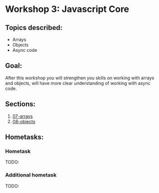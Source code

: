 # Workshop 3: Javascript Core

## Topics described:

- Arrays
- Objects
- Async code


## Goal:

After this workshop you will strengthen you 
skills on working with arrays and objects, will have 
more clear understanding of working with async code. 

## Sections:

1. [07-arrays](07-arrays.md)
1. [08-objects](07-objects.md)

## Hometasks:

### Hometask
TODO:

### Additional hometask
TODO:
